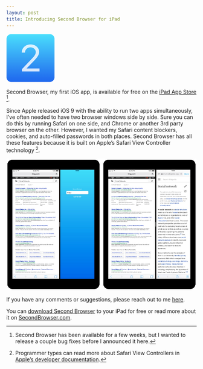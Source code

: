 ```yaml
---
layout: post
title: Introducing Second Browser for iPad
---
```


[![Second Browser App Icon](/blog/images/2016/02/second-browser-icon.png)](https://itunes.apple.com/us/app/second-browser/id1061436721?ls=1&mt=8&at=11l5Li)

Second Browser, my first iOS app, is available for free on the [iPad App Store](https://itunes.apple.com/us/app/second-browser/id1061436721?ls=1&mt=8&at=11l5Li) [^sorta].

Since Apple released iOS 9 with the ability to run two apps simultaneously, I’ve often needed to have two browser windows side by side. Sure you can do this by running Safari on one side, and Chrome or another 3rd party browser on the other. However, I wanted my Safari content blockers, cookies, and auto-filled passwords in both places. Second Browser has all these features because it is built on Apple’s Safari View Controller technology [^SVC].

![Second Browser Screenshots](/blog/images/2016/02/second-browser-screenshots.jpg)

If you have any comments or suggestions, please reach out to me <a href="mailto:secondbrowser@yoeyo.com?subject=Question about Second Browser" class="support">here</a>.

You can [download Second Browser](https://itunes.apple.com/us/app/second-browser/id1061436721?ls=1&mt=8&at=11l5Li) to your iPad for free or read more about it on [SecondBrowser.com](http://www.secondbrowser.com). 

[^sorta]: Second Browser has been available for a few weeks, but I wanted to release a couple bug fixes before I announced it here.

[^SVC]: Programmer types can read more about Safari View Controllers in [Apple’s developer documentation](https://developer.apple.com/library/prerelease/ios/documentation/SafariServices/Reference/SFSafariViewController_Ref/index.html).

